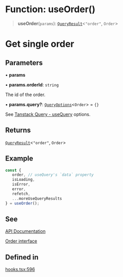 # Function: useOrder()

> **useOrder**(`params`): [`QueryResult`](/docs/packages/SDK%20React%20Provider/type-aliases/QueryResult.md)\<`"order"`, `Order`\>

# Get single order

## Parameters

• **params**

• **params.orderId**: `string`

The id of the order.

• **params.query?**: [`QueryOptions`](/docs/packages/SDK%20React%20Provider/type-aliases/QueryOptions.md)\<`Order`\> = `{}`

See [Tanstack Query - useQuery](https://tanstack.com/query/latest/docs/framework/react/reference/useQuery) options.

## Returns

[`QueryResult`](/docs/packages/SDK%20React%20Provider/type-aliases/QueryResult.md)\<`"order"`, `Order`\>

## Example

```ts
const {
   order, // useQuery's `data` property
   isLoading,
   isError,
   error,
   refetch,
   ...moreUseQueryResults
} = useOrder();
```

## See

[API Documentation](https://monerium.dev/api-docs#operation/order)

[Order interface](/docs/packages/SDK/interfaces/Order.md)

## Defined in

[hooks.tsx:596](https://github.com/monerium/js-monorepo/blob/main/packages/sdk-react-provider/src/lib/hooks.tsx#L596)
